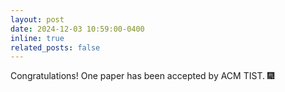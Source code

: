 ```yaml
---
layout: post
date: 2024-12-03 10:59:00-0400
inline: true
related_posts: false
---
```


Congratulations! One paper has been accepted by ACM TIST. :fireworks:
